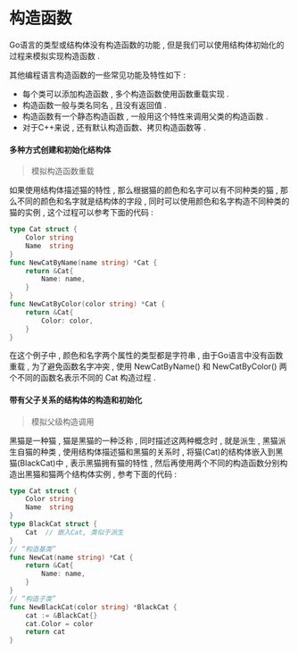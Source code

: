 # 构造函数

Go语言的类型或结构体没有构造函数的功能 , 但是我们可以使用结构体初始化的过程来模拟实现构造函数 .

其他编程语言构造函数的一些常见功能及特性如下 :

* 每个类可以添加构造函数 , 多个构造函数使用函数重载实现 . 
* 构造函数一般与类名同名 , 且没有返回值 . 
* 构造函数有一个静态构造函数 , 一般用这个特性来调用父类的构造函数 . 
* 对于C++来说 , 还有默认构造函数、拷贝构造函数等 . 

#### 多种方式创建和初始化结构体

> 模拟构造函数重载

如果使用结构体描述猫的特性 , 那么根据猫的颜色和名字可以有不同种类的猫 , 那么不同的颜色和名字就是结构体的字段 , 同时可以使用颜色和名字构造不同种类的猫的实例 , 这个过程可以参考下面的代码 :

```go
type Cat struct {
    Color string
    Name  string
}
func NewCatByName(name string) *Cat {
    return &Cat{
        Name: name,
    }
}
func NewCatByColor(color string) *Cat {
    return &Cat{
        Color: color,
    }
}
```

在这个例子中 , 颜色和名字两个属性的类型都是字符串 , 由于Go语言中没有函数重载 , 为了避免函数名字冲突 , 使用 NewCatByName\(\) 和 NewCatByColor\(\) 两个不同的函数名表示不同的 Cat 构造过程 . 

#### 带有父子关系的结构体的构造和初始化

> 模拟父级构造调用

黑猫是一种猫 , 猫是黑猫的一种泛称 , 同时描述这两种概念时 , 就是派生 , 黑猫派生自猫的种类 , 使用结构体描述猫和黑猫的关系时 , 将猫\(Cat\)的结构体嵌入到黑猫\(BlackCat\)中 , 表示黑猫拥有猫的特性 , 然后再使用两个不同的构造函数分别构造出黑猫和猫两个结构体实例 , 参考下面的代码 : 

```go
type Cat struct {
    Color string
    Name  string
}
type BlackCat struct {
    Cat  // 嵌入Cat, 类似于派生
}
// “构造基类”
func NewCat(name string) *Cat {
    return &Cat{
        Name: name,
    }
}
// “构造子类”
func NewBlackCat(color string) *BlackCat {
    cat := &BlackCat{}
    cat.Color = color
    return cat
}
```



